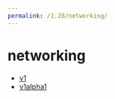 ```yaml
---
permalink: /1.28/networking/
---
```


# networking



* [v1](v1/index.md)
* [v1alpha1](v1alpha1/index.md)